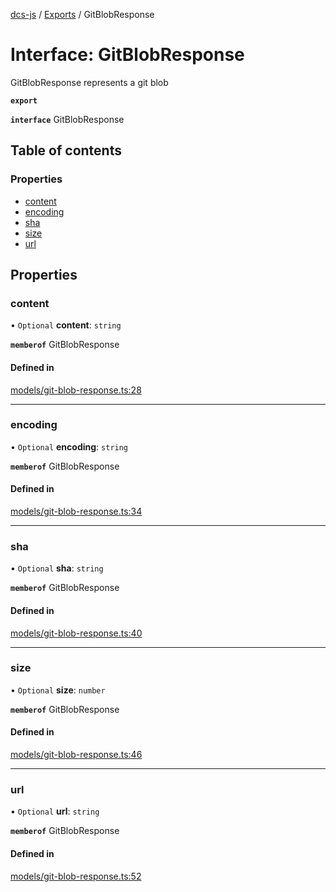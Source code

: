 [dcs-js](../README.md) / [Exports](../modules.md) / GitBlobResponse

# Interface: GitBlobResponse

GitBlobResponse represents a git blob

**`export`**

**`interface`** GitBlobResponse

## Table of contents

### Properties

- [content](GitBlobResponse.md#content)
- [encoding](GitBlobResponse.md#encoding)
- [sha](GitBlobResponse.md#sha)
- [size](GitBlobResponse.md#size)
- [url](GitBlobResponse.md#url)

## Properties

### <a id="content" name="content"></a> content

• `Optional` **content**: `string`

**`memberof`** GitBlobResponse

#### Defined in

[models/git-blob-response.ts:28](https://github.com/unfoldingWord/dcs-js/blob/b29eb7a/models/git-blob-response.ts#L28)

___

### <a id="encoding" name="encoding"></a> encoding

• `Optional` **encoding**: `string`

**`memberof`** GitBlobResponse

#### Defined in

[models/git-blob-response.ts:34](https://github.com/unfoldingWord/dcs-js/blob/b29eb7a/models/git-blob-response.ts#L34)

___

### <a id="sha" name="sha"></a> sha

• `Optional` **sha**: `string`

**`memberof`** GitBlobResponse

#### Defined in

[models/git-blob-response.ts:40](https://github.com/unfoldingWord/dcs-js/blob/b29eb7a/models/git-blob-response.ts#L40)

___

### <a id="size" name="size"></a> size

• `Optional` **size**: `number`

**`memberof`** GitBlobResponse

#### Defined in

[models/git-blob-response.ts:46](https://github.com/unfoldingWord/dcs-js/blob/b29eb7a/models/git-blob-response.ts#L46)

___

### <a id="url" name="url"></a> url

• `Optional` **url**: `string`

**`memberof`** GitBlobResponse

#### Defined in

[models/git-blob-response.ts:52](https://github.com/unfoldingWord/dcs-js/blob/b29eb7a/models/git-blob-response.ts#L52)
